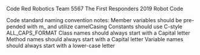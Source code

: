 Code Red Robotics Team 5567 The First Responders 
2019 Robot Code

Code standard naming convention notes:
Member variables should be pre-pended with m_ and utilize camelCasing
Constants should use C-style ALL_CAPS_FORMAT
Class names should always start with a Capital letter
Method names should always start with a Capital letter
Variable names should always start with a lower-case letter
